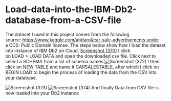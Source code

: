 # Load-data-into-the-IBM-Db2-database-from-a-CSV-file
The dataset I used in this project comes from the following source: https://www.kaggle.com/antfarol/car-sale-advertisements under a CC0: Public Domain license. 
The steps below show how I load the dataset into instance of IBM Db2 on Cloud.
[Screenshot (370)](https://user-images.githubusercontent.com/108270900/215720905-b4413618-d779-4fdb-8dc0-1ea83b364f57.png)
I click on LOAD > LOAD DATA and open the downloaded csv file.
Click next to select a SCHEMA from a list of schema names.![Screenshot (372)](https://user-images.githubusercontent.com/108270900/215722044-50dab9d0-c029-4966-a6e3-b466b7a3dd0b.png)
I then click on NEW TABLE and name it CARSALESTABLE, after which I click on BEGIN LOAD to begin the process of loading the data from the CSV into your database.
 
![Screenshot (373)](https://user-images.githubusercontent.com/108270900/215722595-543dd30a-2aa4-4978-aaf3-ff1e987d6fb4.png)
![Screenshot (374)](https://user-images.githubusercontent.com/108270900/215722680-902406ed-3ce5-4b9d-acae-11acb18d8863.png)
And finally Data from CSV file is now loaded into your Db2 instance
